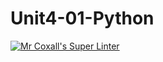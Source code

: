 # Unit4-01-Python
[![Mr Coxall's Super Linter](https://github.com/ICS3U-Programming-MarcusW/Unit4-01-Python/workflows/Mr%20Coxall's%20Super%20Linter/badge.svg)](https://github.com/ICS3U-Programming-MarcusW/Unit4-01-Python/actions/)

